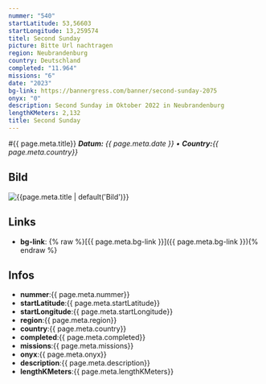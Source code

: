```yaml
---
nummer: "540"
startLatitude: 53,56603
startLongitude: 13,259574
titel: Second Sunday
picture: Bitte Url nachtragen
region: Neubrandenburg
country: Deutschland
completed: "11.964"
missions: "6"
date: "2023"
bg-link: https://bannergress.com/banner/second-sunday-2075
onyx: "0"
description: Second Sunday im Oktober 2022 in Neubrandenburg
lengthKMeters: 2,132
title: Second Sunday
---
```


#{{ page.meta.title}}
_**Datum:** {{ page.meta.date }} • **Country:**{{ page.meta.country}}_

## Bild
![{{page.meta.title | default('Bild')}}]({{page.meta.picture}})

## Links
- **bg-link**: {% raw %}[{{ page.meta.bg-link }}]({{ page.meta.bg-link }}){% endraw %}

## Infos
- **nummer**:{{ page.meta.nummer}}
- **startLatitude**:{{ page.meta.startLatitude}}
- **startLongitude**:{{ page.meta.startLongitude}}
- **region**:{{ page.meta.region}}
- **country**:{{ page.meta.country}}
- **completed**:{{ page.meta.completed}}
- **missions**:{{ page.meta.missions}}
- **onyx**:{{ page.meta.onyx}}
- **description**:{{ page.meta.description}}
- **lengthKMeters**:{{ page.meta.lengthKMeters}}

